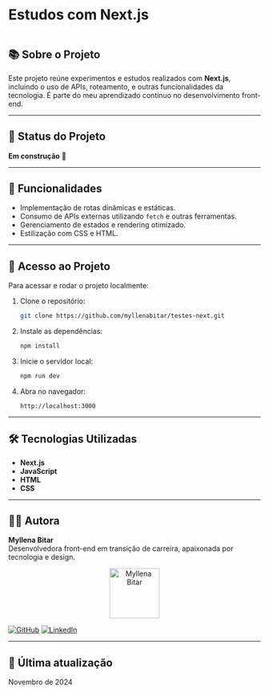 # Estudos com Next.js

<p align="center">
  <img src="https://github.com/user-attachments/assets/6136bfd9-2826-4354-9fc4-34d53a51f52a" alt=""
Projeto em Next.js">
</p>

## 📚 Sobre o Projeto
Este projeto reúne experimentos e estudos realizados com **Next.js**, incluindo o uso de APIs, roteamento, e outras funcionalidades da tecnologia. É parte do meu aprendizado contínuo no desenvolvimento front-end.

---

## 🚧 Status do Projeto
**Em construção** 🚧

---

## 🔧 Funcionalidades
- Implementação de rotas dinâmicas e estáticas.
- Consumo de APIs externas utilizando `fetch` e outras ferramentas.
- Gerenciamento de estados e rendering otimizado.
- Estilização com CSS e HTML.


---

## 📂 Acesso ao Projeto
Para acessar e rodar o projeto localmente:

1. Clone o repositório:
   ```bash
   git clone https://github.com/myllenabitar/testes-next.git
   ```
2. Instale as dependências:
   ```bash
   npm install
   ```
3. Inicie o servidor local:
   ```bash
   npm run dev
   ```
4. Abra no navegador:
   ```
   http://localhost:3000
   ```

---

## 🛠 Tecnologias Utilizadas

- **Next.js**  
- **JavaScript**  
- **HTML**  
- **CSS**

---

## 👩‍💻 Autora

**Myllena Bitar**  
Desenvolvedora front-end em transição de carreira, apaixonada por tecnologia e design.

<p align="center">
  <img src="https://avatars.githubusercontent.com/u/111917539?v=4" alt="Myllena Bitar" width="100px">
</p>

[![GitHub](https://img.shields.io/badge/GitHub-MyllenaBitar-blue?logo=github)](https://github.com/MyllenaBitar)
[![LinkedIn](https://img.shields.io/badge/LinkedIn-MyllenaBitar-blue?logo=linkedin)](https://linkedin.com/in/MyllenaBitar)

---

## 📅 Última atualização
Novembro de 2024

